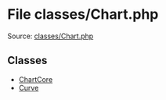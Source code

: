 File classes/Chart.php
=========

Source: [classes/Chart.php](https://github.com/PrestaShop/PrestaShop/blob/1.6.1.1/classes/Chart.php)


Classes
-------

* [ChartCore](class.ChartCore.md)
* [Curve](class.Curve.md)

